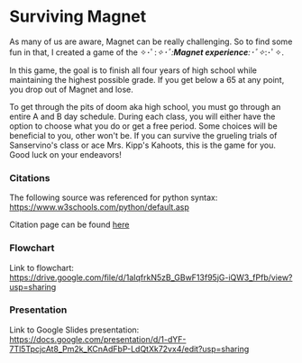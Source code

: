 # Surviving Magnet

As many of us are aware, Magnet can be really challenging. So to find some fun in that, I created a game of the ✧･ﾟ:*✧･ﾟ:****Magnet experience****:･ﾟ✧*:･ﾟ✧.

In this game, the goal is to finish all four years of high school while maintaining the highest possible grade. If you get below a 65 at any point, you drop out of Magnet and lose.

To get through the pits of doom aka high school, you must go through an entire A and B day schedule. During each class, you will either have the option to choose what you do or get a free period. Some choices will be beneficial to you, other won't be. If you can survive the grueling trials of Sanservino's class or ace Mrs. Kipp's Kahoots, this is the game for you. Good luck on your endeavors!



### Citations

The following source was referenced for python syntax:
https://www.w3schools.com/python/default.asp

Citation page can be found [here](citations.md)

### Flowchart

Link to flowchart: 
<https://drive.google.com/file/d/1aIqfrkN5zB_GBwF13f95jG-iQW3_fPfb/view?usp=sharing>

### Presentation

Link to Google Slides presentation: 
<https://docs.google.com/presentation/d/1-dYF-7Tl5TpcjcAt8_Pm2k_KCnAdFbP-LdQtXk72vx4/edit?usp=sharing>